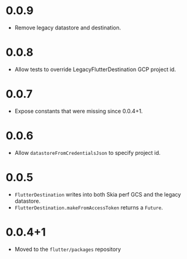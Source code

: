 # 0.0.9
- Remove legacy datastore and destination.

# 0.0.8
- Allow tests to override LegacyFlutterDestination GCP project id.

# 0.0.7
- Expose constants that were missing since 0.0.4+1.

# 0.0.6
- Allow `datastoreFromCredentialsJson` to specify project id.

# 0.0.5

- `FlutterDestination` writes into both Skia perf GCS and the legacy datastore.
- `FlutterDestination.makeFromAccessToken` returns a `Future`.

# 0.0.4+1

- Moved to the `flutter/packages` repository
